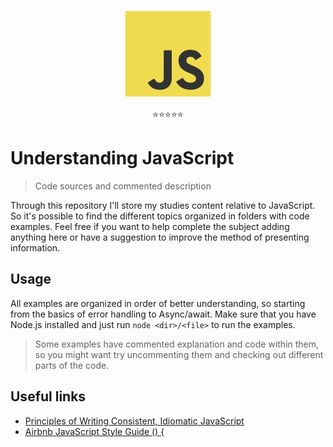 <p align="center">
  <img src="/assets/javascript.svg" width="140" height="140" />
  
</p>
<p align="center">⭐⭐⭐⭐⭐</p>

# Understanding JavaScript
> Code sources and commented description

Through this repository I'll store my studies content relative to JavaScript. So it's possible to find the different topics organized in folders with code examples.
Feel free if you want to help complete the subject adding anything here or have a suggestion to improve the method of presenting information. 

## Usage

All examples are organized in  order of better understanding, so starting from the basics of error handling to Async/await. Make sure that you have Node.js installed and just run `node <dir>/<file>` to run the examples.

> Some examples have commented explanation and code within them, so you might want try uncommenting them and checking out different parts of the code.
## Useful links

- [Principles of Writing Consistent, Idiomatic JavaScript](https://github.com/rwaldron/idiomatic.js)
- [Airbnb JavaScript Style Guide () {](https://github.com/airbnb/javascript)
